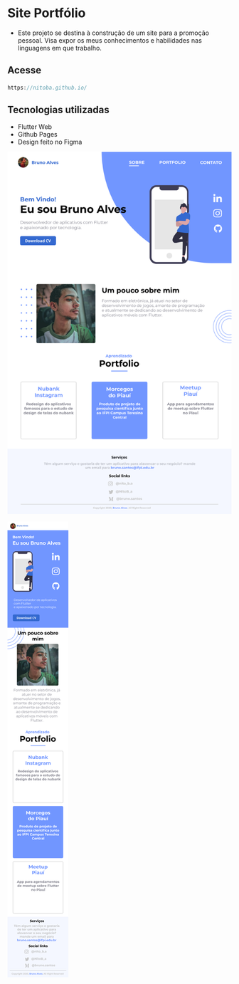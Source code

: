 # Site Portfólio

-  Este projeto se destina à construção de um site para a promoção pessoal. Visa expor os meus conhecimentos e habilidades nas linguagens em que trabalho.

## Acesse

```dart
https://nitoba.github.io/
```

## Tecnologias utilizadas

- Flutter Web
- Github Pages
- Design feito no Figma

![screenshots/Web.png](screenshots/Web.png)

 

![screenshots/Mobile.png](screenshots/Mobile.png)